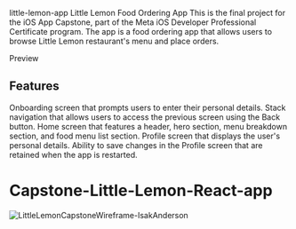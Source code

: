 little-lemon-app
Little Lemon Food Ordering App
This is the final project for the iOS App Capstone, part of the Meta iOS Developer Professional Certificate program. The app is a food ordering app that allows users to browse Little Lemon restaurant's menu and place orders.

Preview

## Features
Onboarding screen that prompts users to enter their personal details.
Stack navigation that allows users to access the previous screen using the Back button.
Home screen that features a header, hero section, menu breakdown section, and food menu list section.
Profile screen that displays the user's personal details.
Ability to save changes in the Profile screen that are retained when the app is restarted.

# Capstone-Little-Lemon-React-app


![LittleLemonCapstoneWireframe-IsakAnderson](https://github.com/Mughal72/Capstone-Little-Lemon-React-app/assets/82819709/16bbefe3-bba9-4a7f-bc19-7c5e774877d7)
